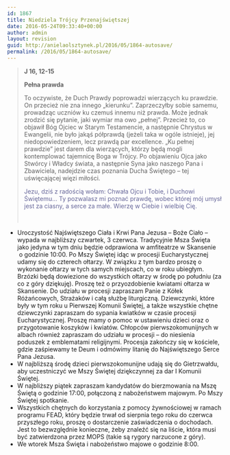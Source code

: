 ```yaml
---
id: 1867
title: Niedziela Trójcy Przenajświętszej
date: 2016-05-24T09:33:40+00:00
author: admin
layout: revision
guid: http://anielaolsztynek.pl/2016/05/1864-autosave/
permalink: /2016/05/1864-autosave/
---
```

> **J 16, 12-15**
> 
> **Pełna prawda**
> 
> To oczywiste, że Duch Prawdy poprowadzi wierzących ku prawdzie. On przecież nie zna innego &#8222;kierunku&#8221;. Zaprzeczyłby sobie samemu, prowadząc uczniów ku czemuś innemu niż prawda. Może jednak zrodzić się pytanie, jaki wymiar ma owo &#8222;pełnej&#8221;. Przecież to, co objawił Bóg Ojciec w Starym Testamencie, a następnie Chrystus w Ewangelii, nie było jakąś półprawdą (jeżeli taka w ogóle istnieje), jej niedopowiedzeniem, lecz prawdą <span style="font-style: normal;">par excellence. &#8222;</span>Ku pełnej prawdzie<span style="font-style: normal;">&#8221; </span>jest darem dla wierzących, którzy będą mogli kontemplować tajemnicę Boga w Trójcy. Po objawieniu Ojca jako Stwórcy i Władcy świata, a następnie Syna jako naszego Pana i Zbawiciela, nadejdzie czas poznania Ducha Świętego &#8211; tej uświęcającej więzi miłości.
> 
> <span style="color: #666699;">Jezu, dziś z radością wołam: Chwała Ojcu i Tobie, i Duchowi Świętemu&#8230; Ty pozwalasz mi poznać prawdę, wobec której mój umysł jest za ciasny, a serce za małe. Wierzę w Ciebie i wielbię Cię.</span>
> 
> <span style="color: #666699;"><br /> </span>

  * Uroczystość Najświętszego Ciała i Krwi Pana Jezusa – Boże Ciało – wypada w najbliższy czwartek, 3 czerwca. Tradycyjnie Msza Święta jako jedyna w tym dniu będzie odprawiona w amfiteatrze w Skansenie  o godzinie 10:00. Po Mszy Świętej idąc w procesji Eucharystycznej udamy się do czterech ołtarzy. W związku z tym bardzo proszę o wykonanie ołtarzy w tych samych miejscach, co w roku ubiegłym. Brzózki będą dowiezione do wszystkich ołtarzy w środę po południu (za co z góry dziękuję). Proszę też o przyozdobienie kwiatami ołtarza w Skansenie. Do udziału w procesji zapraszam Panie z Kółek Różańcowych, Strażaków i całą służbę liturgiczną. Dziewczynki, które były w tym roku u Pierwszej Komunii Świętej, a także wszystkie chętne dziewczynki zapraszam do sypania kwiatków w czasie procesji Eucharystycznej. Proszę mamy o pomoc w ustawieniu dzieci oraz o przygotowanie koszyków i kwiatów. Chłopców pierwszokomunijnych w albach również zapraszam do udziału w procesji – do niesienia poduszek z emblematami religijnymi. Procesja zakończy się w kościele, gdzie zaśpiewamy te Deum i odmówimy litanię do Najświętszego Serce Pana Jezusa.
  * W najbliższą środę dzieci pierwszokomunijne udają się do Gietrzwałdu, aby uczestniczyć we Mszy Świętej dziękczynnej za dar I Komunii Świętej.
  * W najbliższy piątek zapraszam kandydatów do bierzmowania na Mszę Świętą o godzinie 17:00, połączoną z nabożeństwem majowym. Po Mszy Świętej spotkanie.
  * Wszystkich chętnych do korzystania z pomocy żywnościowej w ramach programu FEAD, który będzie trwał od sierpnia tego roku do czerwca przyszłego roku, proszę o dostarczenie zaświadczenia o dochodach. Jest to bezwzględnie konieczne, żeby znaleźć się na liście, która musi być zatwierdzona przez MOPS (takie są rygory narzucone z góry).
  * We wtorek Msza Święta i nabożeństwo majowe o godzinie 8:00.